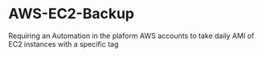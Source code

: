 # AWS-EC2-Backup
Requiring an Automation in the plaform AWS accounts to take daily AMI of EC2 instances with a specific tag
